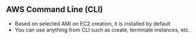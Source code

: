 ## AWS Command Line (CLI) ##

* Based on selected AMI on EC2 creation, it is installed by default
* You can use anything from CLI such as create, terminate instances, etc.

